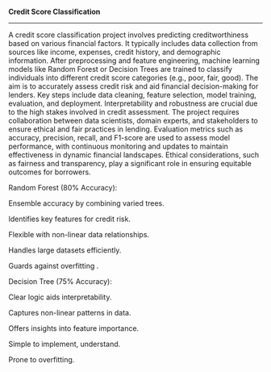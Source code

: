 **Credit Score Classification**
___________________________________________________________________________________________
A credit score classification project involves predicting creditworthiness based on various financial factors.
It typically includes data collection from sources like income, expenses, credit history, and demographic information.
After preprocessing and feature engineering, machine learning models like Random Forest or Decision Trees are trained to classify individuals into different credit score categories (e.g., poor, fair, good).
The aim is to accurately assess credit risk and aid financial decision-making for lenders. Key steps include data cleaning, feature selection, model training, evaluation, and deployment. Interpretability and robustness are crucial due to the high stakes involved in credit assessment. The project requires collaboration between data scientists, domain experts, and stakeholders to ensure ethical and fair practices in lending. Evaluation metrics such as accuracy, precision, recall, and F1-score are used to assess model performance, with continuous monitoring and updates to maintain effectiveness in dynamic financial landscapes.
Ethical considerations, such as fairness and transparency, play a significant role in ensuring equitable outcomes for borrowers.


Random Forest (80% Accuracy):

Ensemble accuracy by combining varied trees.

Identifies key features for credit risk.

Flexible with non-linear data relationships.

Handles large datasets efficiently.

Guards against overfitting .

Decision Tree (75% Accuracy):

Clear logic aids interpretability.

Captures non-linear patterns in data.

Offers insights into feature importance.

Simple to implement, understand.

Prone to overfitting.

